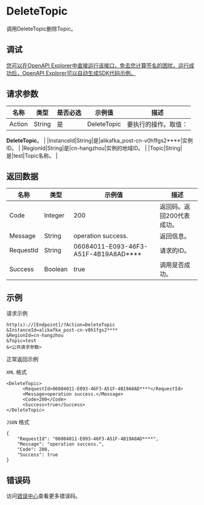 # DeleteTopic

调用DeleteTopic删除Topic。

## 调试

[您可以在OpenAPI Explorer中直接运行该接口，免去您计算签名的困扰。运行成功后，OpenAPI Explorer可以自动生成SDK代码示例。](https://api.aliyun.com/#product=alikafka&api=DeleteTopic&type=RPC&version=2019-09-16)

## 请求参数

|名称|类型|是否必选|示例值|描述|
|--|--|----|---|--|
|Action|String|是|DeleteTopic|要执行的操作。取值：

 **DeleteTopic**。 |
|InstanceId|String|是|alikafka\_post-cn-v0h1fgs2\*\*\*\*|实例ID。 |
|RegionId|String|是|cn-hangzhou|实例的地域ID。 |
|Topic|String|是|test|Topic名称。 |

## 返回数据

|名称|类型|示例值|描述|
|--|--|---|--|
|Code|Integer|200|返回码。返回200代表成功。 |
|Message|String|operation success.|返回信息。 |
|RequestId|String|06084011-E093-46F3-A51F-4B19A8AD\*\*\*\*|请求的ID。 |
|Success|Boolean|true|调用是否成功。 |

## 示例

请求示例

```
http(s)://[Endpoint]/?Action=DeleteTopic
&InstanceId=alikafka_post-cn-v0h1fgs2****
&RegionId=cn-hangzhou
&Topic=test
&<公共请求参数>
```

正常返回示例

`XML` 格式

```
<DeleteTopic>
      <RequestId>06084011-E093-46F3-A51F-4B19A8AD****</RequestId>
      <Message>operation success.</Message>
      <Code>200</Code>
      <Success>true</Success>
</DeleteTopic>
```

`JSON` 格式

```
{
    "RequestId": "06084011-E093-46F3-A51F-4B19A8AD****",
    "Message": "operation success.",
    "Code": 200,
    "Success": true
}
```

## 错误码

访问[错误中心](https://error-center.alibabacloud.com/status/product/alikafka)查看更多错误码。

